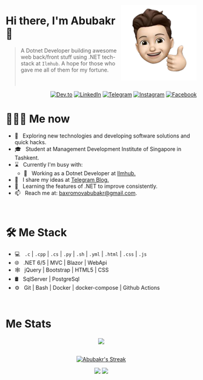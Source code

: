 <a href="https://t.me/Abubakr_0902"><img src="memoji.png" align="right" height="200"/></a>

# Hi there, I'm Abubakr 👋

> A Dotnet Developer building awesome web back/front stuff using .NET tech-stack at `Ilmhub`. A hope for those who gave me all of them for my fortune.
<br/><br/><br/>

<p align="end">
<a href="https://dev.to/abubakr0904"><img alt="Dev.to" src="https://img.shields.io/badge/Dev.to-gray?style=flat-square&logo=dev-to"></a>
<a href="https://www.linkedin.com/in/abubakr-bakhromov-986888185/"><img alt="LinkedIn" src="https://img.shields.io/badge/LinkedIn-gray?style=flat-square&logo=linkedin"></a>
<a href="https://t.me/Abubakr_0902"><img alt="Telegram" src="https://img.shields.io/badge/telegram-gray?style=flat-square&logo=telegram"></a>
<a href="https://instagram.com/abubakr0904"><img alt="Instagram" src="https://img.shields.io/badge/instagram-gray?style=flat-square&logo=instagram"></a>
<a href="https://facebook.com/AbubakrBahromov/"><img alt="Facebook" src="https://img.shields.io/badge/facebook-gray?style=flat-square&logo=facebook"></a>
</p>

<h1> 👨🏻‍💻 Me now </h1>

- 🤔 &nbsp; Exploring new technologies and developing software solutions and quick hacks.
- 🎓 &nbsp; Student at Management Development Institute of Singapore in Tashkent.
- ⌛️ &nbsp; Currently I'm busy with:
  - 💼 &nbsp; Working as a Dotnet Developer at [Ilmhub.](https://ilmhub.uz)
- 📝 &nbsp; I share my ideas at [Telegram Blog.](https://t.me/Abubakr_IT_blog)
- 🌱 &nbsp; Learning the features of .NET to improve consistently.
- 📫 &nbsp; Reach me at: baxromovabubakr@gmail.com.

<br/>

<h1>🛠 Me Stack</h1>

- 💻 &nbsp; `.c` | `.cpp` | `.cs` | `.py` | `.sh` | `.yml` | `.html` | `.css` | `.js`
- 🌐 &nbsp; .NET 6/5 | MVC | Blazor | WebApi
- 🕸 &nbsp; jQuery | Bootstrap | HTML5 | CSS
- 🛢 &nbsp; SqlServer | PostgreSql
- ⚙️ &nbsp; Git | Bash | Docker | docker-compose | Github Actions

<br/>

<h1>Me Stats</h1>

<div align="center">
<a href="">
  <img align="center" src="https://github-readme-stats.vercel.app/api?username=Abubakr0904&count_private=true&include_all_commits=true&show_icons=true&title_color=007bff&text_color=e7e7e7&icon_color=007bff&bg_color=171c28" />
<a />
<div>
 <br/>

[![Abubakr's Streak](https://github-readme-streak-stats.herokuapp.com?user=Abubakr0904&theme=dark&date_format=M%20j%5B%2C%20Y%5D&border=FFFFFF&ring=3722DD)](https://git.io/streak-stats)

[![](https://komarev.com/ghpvc/?username=Abubakr0904&color=orange&label=Profile%20Views)](https://github.com/Abubakr0904/Abubakr0904)
[![](https://img.shields.io/github/followers/Abubakr0904?label=GitHub%20Followers)](https://github.com/Abubakr0904)
